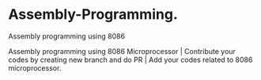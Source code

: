 # Assembly-Programming.
Assembly programming using 8086 

Assembly programming using 8086 Microprocessor 
| Contribute your codes by creating new branch and do PR
| Add your codes related to 8086 microprocessor.
